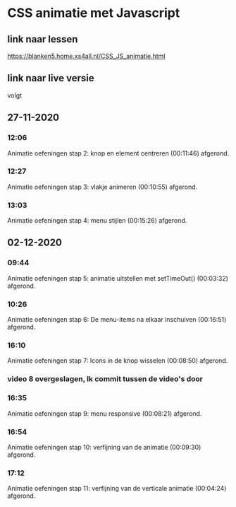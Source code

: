 # CSS animatie met Javascript

## link naar lessen

<https://blanken5.home.xs4all.nl/CSS_JS_animatie.html>

## link naar live versie

volgt

## 27-11-2020

### 12:06

Animatie oefeningen stap 2: knop en element centreren (00:11:46) afgerond.

### 12:27

Animatie oefeningen stap 3: vlakje animeren (00:10:55) afgerond.

### 13:03

Animatie oefeningen stap 4: menu stijlen (00:15:26) afgerond.

## 02-12-2020

### 09:44

Animatie oefeningen stap 5: animatie uitstellen met setTimeOut() (00:03:32) afgerond.

### 10:26

Animatie oefeningen stap 6: De menu-items na elkaar inschuiven (00:16:51) afgerond.

### 16:10

Animatie oefeningen stap 7: Icons in de knop wisselen (00:08:50) afgerond.

### video 8 overgeslagen, Ik commit tussen de video's door

### 16:35

Animatie oefeningen stap 9: menu responsive (00:08:21) afgerond.

### 16:54

Animatie oefeningen stap 10: verfijning van de animatie (00:09:30) afgerond.

### 17:12

Animatie oefeningen stap 11: verfijning van de verticale animatie (00:04:24) afgerond.
